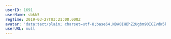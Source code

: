 ```yaml
---
userID: 1691
userName: sbkk5
regTime: 2019-03-27T03:21:00.000Z
avatar: 'data:text/plain; charset=utf-8;base64,NDA0IHBhZ2Ugbm90IGZvdW5kCg=='
userURL: null
---
```



